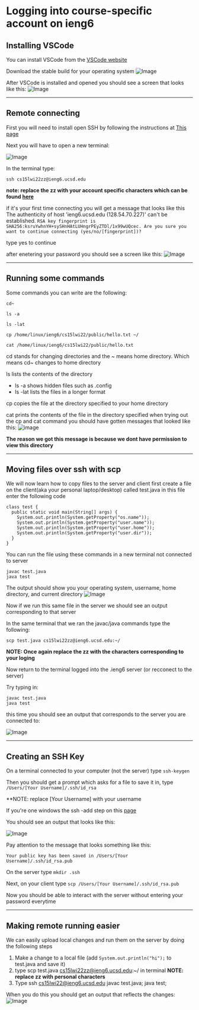 # Logging into course-specific account on ieng6

## Installing VSCode
You can install VSCode from the [VSCode website](https://code.visualstudio.com/)

Download the stable build for your operating system
![Image](labrwriteup1.png)


After VSCode is installed and opened you should see a screen that looks like this:
![Image](labwriteup2.png)


---


## Remote connecting

First you will need to install open SSH by following the instructions at [This page](https://docs.microsoft.com/en-us/windows-server/administration/openssh/openssh_install_firstuse)

Next you will have to open a new terminal:

![Image](labwriteup3.png)

In the terminal type:

 `ssh cs15lwi22zz@ieng6.ucsd.edu`

 **note: replace the zz with your account specific characters which can be found [here](https://sdacs.ucsd.edu/~icc/index.php)**

 if it's your first time connecting you will get a message that looks like this 
 The authenticity of host 'ieng6.ucsd.edu (128.54.70.227)' can't be established.
`RSA key fingerprint is SHA256:ksruYwhnYH+sySHnHAtLUHngrPEyZTDl/1x99wUQcec.
Are you sure you want to continue connecting (yes/no/[fingerprint])?`

type yes to continue

after enetering your password you should see a screen like this:
![Image](labwriteup4.png)

---

## Running some commands

Some commands you can write are the following:

`cd~`

`ls -a`

`ls -lat`

`cp /home/linux/ieng6/cs15lwi22/public/hello.txt ~/`

`cat /home/linux/ieng6/cs15lwi22/public/hello.txt`

cd stands for changing directories and the ~ means home directory. Which means cd~ changes to home directory

ls lists the contents of the directory 
  * ls -a shows hidden files such as .config
  * ls -lat lists the files in a longer format

  cp copies the file at the directory specified to your home directory
  
  cat prints the contents of the file in the directory specified
  when trying out the cp and cat command you should have gotten messages that looked like this:
  ![image](labwriteup5.png)

  **The reason we got this message is because we dont have permission to view this directory**

  ---

  ## Moving files over ssh with scp

  We will now learn how to copy files to the server and client
  first create a file on the client(aka your personal laptop/desktop) called test.java
  in this file enter the following code
  ```
  class test {
    public static void main(String[] args) {
      System.out.println(System.getProperty("os.name"));
      System.out.println(System.getProperty("user.name"));
      System.out.println(System.getProperty("user.home"));
      System.out.println(System.getProperty("user.dir"));
    }
  }
  ```
  You can run the file using these commands in a new terminal not connected to server

```
javac test.java
java test
```

The output should show you your operating system, username, home directory, and current directory
![Image](labwriteup6.png)

Now if we run this same file in the server we should see an output corresponding to that server 

In the same terminal that we ran the javac/java commands type the following:

`scp test.java cs15lwi22zz@ieng6.ucsd.edu:~/`

**NOTE: Once again replace the zz with the characters corresponding to your loging**

Now return to the terminal logged into the .ieng6 server (or recconect to the server)

Try typing in:
```
javac test.java
java test
```
this time you should see an output that corresponds to the server you are connected to:

![Image](labwriteup7.png)

---
## Creating an SSH Key

On a terminal connected to your computer (not the server) type `ssh-keygen` 

Then you should get a prompt which asks for a file to save it in, type `/Users/[Your Username]/.ssh/id_rsa`

**NOTE: replace [Your Username] with your username

If you're one windows the ssh -add step on this [page](https://docs.microsoft.com/en-us/windows-server/administration/openssh/openssh_keymanagement#user-key-generation)

You should see an output that looks like this:

![Image](labwriteup8.png)

Pay attention to the message that looks something like this:

`Your public key has been saved in /Users/[Your Username]/.ssh/id_rsa.pub`

On the server type `mkdir .ssh`

Next, on your client type `scp /Users/[Your Username]/.ssh/id_rsa.pub`


Now you should be able to interact with the server without entering your password everytime

---

## Making remote running easier

We can easily upload local changes and run them on the server by doing the following steps

1. Make a change to a local file (add `System.out.println("hi");` to test.java and save it)
2. type scp test.java cs15lwi22zz@ieng6.ucsd.edu:~/ in terminal **NOTE: replace zz with personal characters**
3. Type ssh cs15lwi22@ieng6.ucsd.edu javac test.java; java test;

When you do this you should get an output that reflects the changes:
![Image](labwriteup9.png)




